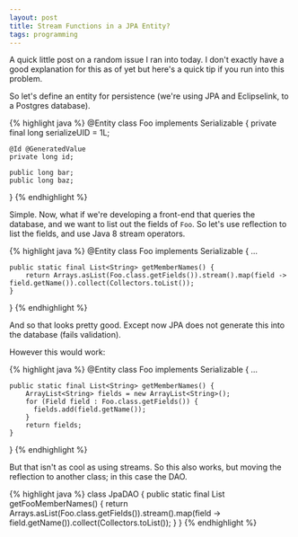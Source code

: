 ```yaml
---
layout: post
title: Stream Functions in a JPA Entity?
tags: programming
---
```


A quick little post on a random issue I ran into today.  I don't exactly have a good explanation for this as of yet but here's a quick tip if you run into this problem.

So let's define an entity for persistence (we're using JPA and Eclipselink, to a Postgres database).

{% highlight java %}
@Entity
class Foo implements Serializable {
	private final long serializeUID = 1L;

	@Id @GeneratedValue
	private long id;

	public long bar;
	public long baz;
}
{% endhighlight %}

Simple. Now, what if we're developing a front-end that queries the database, and we want to list out the fields of `Foo`.  So let's use reflection to list the fields, and use Java 8 stream operators.

{% highlight java %}
@Entity
class Foo implements Serializable {
	...

	public static final List<String> getMemberNames() {
		return Arrays.asList(Foo.class.getFields()).stream().map(field -> field.getName()).collect(Collectors.toList());
	}
}
{% endhighlight %}

And so that looks pretty good.  Except now JPA does not generate this into the database (fails validation).

However this would work:

{% highlight java %}
@Entity
class Foo implements Serializable {
	...

	public static final List<String> getMemberNames() {
	    ArrayList<String> fields = new ArrayList<String>();
	    for (Field field : Foo.class.getFields()) {
	      fields.add(field.getName());
	    }
	    return fields;
	}
}
{% endhighlight %}

But that isn't as cool as using streams.  So this also works, but moving the reflection to another class; in this case the DAO.

{% highlight java %}
class JpaDAO {
	public static final List<String> getFooMemberNames() {
		return Arrays.asList(Foo.class.getFields()).stream().map(field -> field.getName()).collect(Collectors.toList());
	}
}
{% endhighlight %}